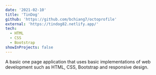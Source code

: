 ```yaml
---
date: '2021-02-10'
title: 'TinDog'
github: 'https://github.com/bchiang7/octoprofile'
external: 'https://tindog82.netlify.app/'
tech:
  - HTML
  - CSS
  - Bootstrap
showInProjects: false
---
```


A basic one page application that uses basic implementations of web development such as HTML, CSS, Bootstrap and responsive design.
